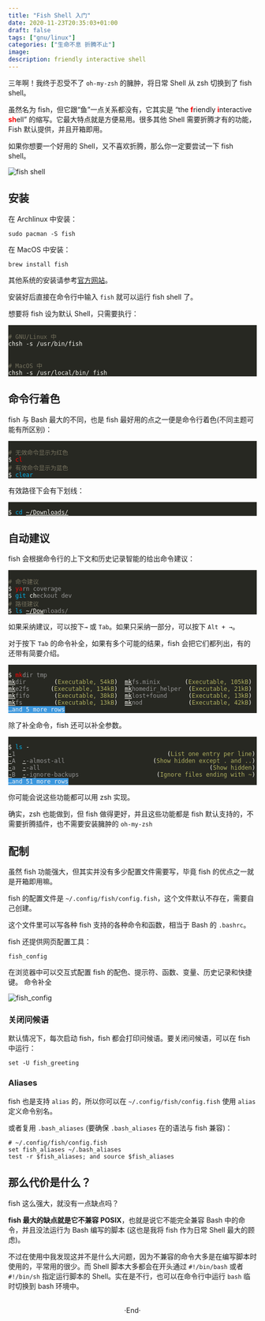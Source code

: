 ```yaml
---
title: "Fish Shell 入门"
date: 2020-11-23T20:35:03+01:00
draft: false
tags: ["gnu/linux"]
categories: ["生命不息 折腾不止"]
image: 
description: friendly interactive shell
---
```

<!-- 
![](https://mogeko.github.io/blog-images/r/085/)
{{< spoiler >}}{{< /spoiler >}}
&emsp;&emsp;
plaintext
 -->

三年啊！我终于忍受不了 `oh-my-zsh` 的臃肿，将日常 Shell 从 zsh 切换到了 fish shell。

虽然名为 fish，但它跟“鱼”一点关系都没有，它其实是 “the <span style="color: red; font-weight: bold" >f</span>riendly <span style="color: red; font-weight: bold" >i</span>nteractive <span style="color: red; font-weight: bold" >sh</span>ell” 的缩写。它最大特点就是方便易用。很多其他 Shell 需要折腾才有的功能，Fish 默认提供，并且开箱即用。

如果你想要一个好用的 Shell，又不喜欢折腾，那么你一定要尝试一下 fish shell。

![fish shell](https://mogeko.github.io/blog-images/r/085/fish_shell.jpg)

## 安装

在 Archlinux 中安装：

```shell
sudo pacman -S fish
```

在 MacOS 中安装：

```shell
brew install fish
```

其他系统的安装请参考[官方网站](http://fishshell.com/#platform_tabs)。

安装好后直接在命令行中输入 `fish` 就可以运行 fish shell 了。

想要将 fish 设为默认 Shell，只需要执行：

<div class="highlight"><pre style="color:#f8f8f2;background-color:#272822;-moz-tab-size:4;-o-tab-size:4;tab-size:4"><code class="language-plaintext" data-lang="plaintext">
<span style="color:#75715e"># GNU/Linux 中</span>
<span>chsh -s /usr/bin/fish</span>
<br>
<span style="color:#75715e"># MacOS 中</span>
<span>chsh -s /usr/local/bin/ fish</span>
</code></pre></div>

## 命令行着色

fish 与 Bash 最大的不同，也是 fish 最好用的点之一便是命令行着色(不同主题可能有所区别)：

<div class="highlight"><pre style="color:#f8f8f2;background-color:#272822;-moz-tab-size:4;-o-tab-size:4;tab-size:4"><code class="language-plaintext" data-lang="plaintext">
<span style="color:#75715e"># 无效命令显示为红色</span>
<span>$<span> <span style="color: #ff0000">cl</span>
<span style="color:#75715e"># 有效命令显示为蓝色</span>
<span>$</span> <span style="color: #00afe7">clear</span>
</code></pre></div>

有效路径下会有下划线：

<div class="highlight"><pre style="color:#f8f8f2;background-color:#272822;-moz-tab-size:4;-o-tab-size:4;tab-size:4"><code class="language-plaintext" data-lang="plaintext">
<span>$</span> <span style="color: #00afe7">cd</span> <span style="text-decoration: underline">~/Downloads/</span>
</code></pre></div>

## 自动建议

fish 会根据命令行的上下文和历史记录智能的给出命令建议：

<div class="highlight"><pre style="color:#f8f8f2;background-color:#272822;-moz-tab-size:4;-o-tab-size:4;tab-size:4"><code class="language-plaintext" data-lang="plaintext">
<span style="color:#75715e"># 命令建议</span>
<span>$</span> <span style="color: #ff0000">ya</span><span style="color: #949494">rn coverage</span>
<span>$</span> <span style="color: #00afe7">git</span> <span>ch</span><span style="color: #949494">eckout dev</span>
<span style="color:#75715e"># 路径建议</span>
<span>$</span> <span style="color: #00afe7">ls</span> <span style="text-decoration: underline">~/Dow</span><span style="color: #949494">nloads/</span>
</code></pre></div>

如果采纳建议，可以按下`→` 或 `Tab`。如果只采纳一部分，可以按下 `Alt + →`。

对于按下 `Tab` 的命令补全，如果有多个可能的结果，fish 会把它们都列出，有的还带有简要介绍。

<div class="highlight"><pre style="color:#f8f8f2;background-color:#272822;-moz-tab-size:4;-o-tab-size:4;tab-size:4"><code class="language-plaintext" data-lang="plaintext">
<span>$</span> <span style="color: #ff0000">mk</span><span style="color: #949494">dir tmp</span>
<span style="text-decoration: underline">mk</span><span style="color: #949494">dir</span>        <span>(</span><span style="color: #afaf5f">Executable, 54kB</span><span>)</span>  <span style="text-decoration: underline">mk</span><span style="color: #949494">fs.minix</span>       <span>(</span><span style="color: #afaf5f">Executable, 105kB</span><span>)</span>
<span style="text-decoration: underline">mk</span><span style="color: #949494">e2fs</span>     <span> (</span><span style="color: #afaf5f">Executable, 134kB</span><span>)</span>  <span style="text-decoration: underline">mk</span><span style="color: #949494">homedir_helper</span>  <span>(</span><span style="color: #afaf5f">Executable, 21kB</span><span>)</span>
<span style="text-decoration: underline">mk</span><span style="color: #949494">fifo</span>       <span>(</span><span style="color: #afaf5f">Executable, 38kB</span><span>)</span>  <span style="text-decoration: underline">mk</span><span style="color: #949494">lost+found</span>      <span>(</span><span style="color: #afaf5f">Executable, 13kB</span><span>)</span>
<span style="text-decoration: underline">mk</span><span style="color: #949494">fs</span>         <span>(</span><span style="color: #afaf5f">Executable, 13kB</span><span>)</span>  <span style="text-decoration: underline">mk</span><span style="color: #949494">nod</span>             <span>(</span><span style="color: #afaf5f">Executable, 42kB</span><span>)</span>
<span style="background-color: #3a96dd; color: #f2f2f2">…and 5 more rows</span>
</code></pre></div>

除了补全命令，fish 还可以补全参数。

<div class="highlight"><pre style="color:#f8f8f2;background-color:#272822;-moz-tab-size:4;-o-tab-size:4;tab-size:4"><code class="language-plaintext" data-lang="plaintext">
<span>$</span> <span style="color: #00afe7">ls</span> <span>-</span>
<span style="text-decoration: underline">-</span><span style="color: #949494">1</span>                                           <span>(</span><span style="color: #afaf5f">List one entry per line</span><span>)</span>
<span style="text-decoration: underline">-</span><span style="color: #949494">A</span>  <span style="text-decoration: underline">-</span><span style="color: #949494">-almost-all</span>                         <span>(</span><span style="color: #afaf5f">Show hidden except . and ..</span><span>)</span>
<span style="text-decoration: underline">-</span><span style="color: #949494">a</span>  <span style="text-decoration: underline">-</span><span style="color: #949494">-all</span>                                                <span>(</span><span style="color: #afaf5f">Show hidden</span><span>)</span>
<span style="text-decoration: underline">-</span><span style="color: #949494">B</span>  <span style="text-decoration: underline">-</span><span style="color: #949494">-ignore-backups</span>                      <span>(</span><span style="color: #afaf5f">Ignore files ending with ~</span><span>)</span>
<span style="background-color: #3a96dd; color: #f2f2f2">…and 51 more rows</span>
</code></pre></div>
你可能会说这些功能都可以用 zsh 实现。

确实，zsh 也能做到，但 fish 做得更好，并且这些功能都是 fish 默认支持的，不需要折腾插件，也不需要安装臃肿的 `oh-my-zsh`

## 配制

虽然 fish 功能强大，但其实并没有多少配置文件需要写，毕竟 fish 的优点之一就是开箱即用嘛。

fish 的配置文件是 `~/.config/fish/config.fish`，这个文件默认不存在，需要自己创建。

这个文件里可以写各种 fish 支持的各种命令和函数，相当于 Bash 的 `.bashrc`。

fish 还提供网页配置工具：

```shell
fish_config
```

在浏览器中可以交互式配置 fish 的配色、提示符、函数、变量、历史记录和快捷键。
命令补全

![fish_config](https://mogeko.github.io/blog-images/r/085/fish_config.png)

### 关闭问候语

默认情况下，每次启动 fish，fish 都会打印问候语。要关闭问候语，可以在 fish 中运行：

```shell
set -U fish_greeting
```

### Aliases

fish 也是支持 `alias` 的，所以你可以在 `~/.config/fish/config.fish` 使用 `alias` 定义命令别名。

或者复用 `.bash_aliases` (要确保 `.bash_aliases` 在的语法与 fish 兼容)：

```fish
# ~/.config/fish/config.fish
set fish_aliases ~/.bash_aliases
test -r $fish_aliases; and source $fish_aliases
```

## 那么代价是什么？

fish 这么强大，就没有一点缺点吗？

**fish 最大的缺点就是它不兼容 POSIX**，也就是说它不能完全兼容 Bash 中的命令，并且没法运行为 Bash 编写的脚本 (这也是我将 fish 作为日常 Shell 最大的顾虑)。

不过在使用中我发现这并不是什么大问题，因为不兼容的命令大多是在编写脚本时使用的，平常用的很少。而 Shell 脚本大多都会在开头通过 `#!/bin/bash` 或者 `#!/bin/sh` 指定运行脚本的 Shell。实在是不行，也可以在命令行中运行 `bash` 临时切换到 bash 环境中。

<br>

<center>  ·End·  </center>
